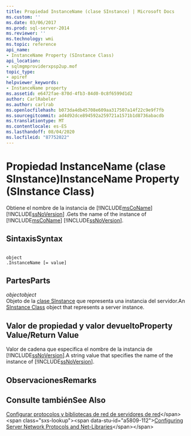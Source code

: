 ```yaml
---
title: Propiedad InstanceName (clase SInstance) | Microsoft Docs
ms.custom: ''
ms.date: 03/06/2017
ms.prod: sql-server-2014
ms.reviewer: ''
ms.technology: wmi
ms.topic: reference
api_name:
- InstanceName Property (SInstance Class)
api_location:
- sqlmgmproviderxpsp2up.mof
topic_type:
- apiref
helpviewer_keywords:
- InstanceName property
ms.assetid: e6472fae-870d-4fb3-84d0-0c8f6599d1d2
author: CarlRabeler
ms.author: carlrab
ms.openlocfilehash: b073da4db45708e609aa317507a14f22c9e9f7fb
ms.sourcegitcommit: ad4d92dce894592a259721a1571b1d8736abacdb
ms.translationtype: MT
ms.contentlocale: es-ES
ms.lasthandoff: 08/04/2020
ms.locfileid: "87752022"
---
```

# <a name="instancename-property-sinstance-class"></a><span data-ttu-id="a5809-102">Propiedad InstanceName (clase SInstance)</span><span class="sxs-lookup"><span data-stu-id="a5809-102">InstanceName Property (SInstance Class)</span></span>
  <span data-ttu-id="a5809-103">Obtiene el nombre de la instancia de [!INCLUDE[msCoName](../../../includes/msconame-md.md)] [!INCLUDE[ssNoVersion](../../../includes/ssnoversion-md.md)] .</span><span class="sxs-lookup"><span data-stu-id="a5809-103">Gets the name of the instance of [!INCLUDE[msCoName](../../../includes/msconame-md.md)] [!INCLUDE[ssNoVersion](../../../includes/ssnoversion-md.md)].</span></span>  
  
## <a name="syntax"></a><span data-ttu-id="a5809-104">Sintaxis</span><span class="sxs-lookup"><span data-stu-id="a5809-104">Syntax</span></span>  
  
```  
  
object  
.InstanceName [= value]  
```  
  
## <a name="parts"></a><span data-ttu-id="a5809-105">Partes</span><span class="sxs-lookup"><span data-stu-id="a5809-105">Parts</span></span>  
 <span data-ttu-id="a5809-106">*object*</span><span class="sxs-lookup"><span data-stu-id="a5809-106">*object*</span></span>  
 <span data-ttu-id="a5809-107">Objeto de la [clase SInstance](sinstance-class.md) que representa una instancia del servidor.</span><span class="sxs-lookup"><span data-stu-id="a5809-107">An [SInstance Class](sinstance-class.md) object that represents a server instance.</span></span>  
  
## <a name="property-valuereturn-value"></a><span data-ttu-id="a5809-108">Valor de propiedad y valor devuelto</span><span class="sxs-lookup"><span data-stu-id="a5809-108">Property Value/Return Value</span></span>  
 <span data-ttu-id="a5809-109">Valor de cadena que especifica el nombre de la instancia de [!INCLUDE[ssNoVersion](../../../includes/ssnoversion-md.md)].</span><span class="sxs-lookup"><span data-stu-id="a5809-109">A string value that specifies the name of the instance of [!INCLUDE[ssNoVersion](../../../includes/ssnoversion-md.md)].</span></span>  
  
## <a name="remarks"></a><span data-ttu-id="a5809-110">Observaciones</span><span class="sxs-lookup"><span data-stu-id="a5809-110">Remarks</span></span>  
  
## <a name="see-also"></a><span data-ttu-id="a5809-111">Consulte también</span><span class="sxs-lookup"><span data-stu-id="a5809-111">See Also</span></span>  
 <span data-ttu-id="a5809-112">[Configurar protocolos y bibliotecas de red de servidores de red](https://msdn.microsoft.com/library/ms177485\(v=sql.100\).aspx)</span><span class="sxs-lookup"><span data-stu-id="a5809-112">[Configuring Server Network Protocols and Net-Libraries](https://msdn.microsoft.com/library/ms177485\(v=sql.100\).aspx)</span></span>  
  
  
